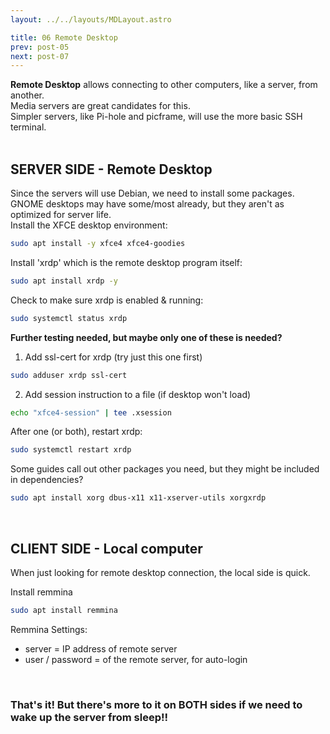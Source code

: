 ```yaml
---
layout: ../../layouts/MDLayout.astro

title: 06 Remote Desktop
prev: post-05
next: post-07
---
```



**Remote Desktop** allows connecting to other computers, like a server, from another.<br>
Media servers are great candidates for this.<br>
Simpler servers, like Pi-hole and picframe, will use the more basic SSH terminal.<br><br>

## SERVER SIDE - Remote Desktop

Since the servers will use Debian, we need to install some packages.<br>
GNOME desktops may have some/most already, but they aren't as optimized for server life.<br>
Install the XFCE desktop environment:
```sh
sudo apt install -y xfce4 xfce4-goodies	
```
Install 'xrdp' which is the remote desktop program itself:
```sh
sudo apt install xrdp -y
```
Check to make sure xrdp is enabled & running:
```sh
sudo systemctl status xrdp
```
**Further testing needed, but maybe only one of these is needed?**
1. Add ssl-cert for xrdp (try just this one first)
```sh
sudo adduser xrdp ssl-cert 
```
2. Add session instruction to a file (if desktop won't load)
```sh
echo "xfce4-session" | tee .xsession
```
After one (or both), restart xrdp:
```sh
sudo systemctl restart xrdp
```
Some guides call out other packages you need, but they might be included in dependencies?
```sh
sudo apt install xorg dbus-x11 x11-xserver-utils xorgxrdp
```
<br>

## CLIENT SIDE - Local computer

When just looking for remote desktop connection, the local side is quick.

Install remmina
```sh
sudo apt install remmina
```
Remmina Settings:
* server = IP address of remote server
* user / password = of the remote server, for auto-login

<br>

### That's it! But there's more to it on BOTH sides if we need to wake up the server from sleep!!